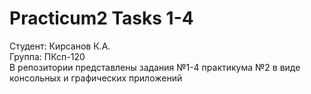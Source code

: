 # Practicum2 Tasks 1-4
Студент: Кирсанов К.А.  
Группа: ПКсп-120  
В репозитории представлены задания №1-4 практикума №2 в виде консольных и графических приложений
